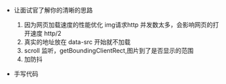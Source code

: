 - 让面试官了解你的清晰的思路
    1. 因为网页加载速度的性能优化
        img请求http 并发数太多，会影响网页的打开速度 http/2
    2. 真实的地址放在 data-src 开始就不加载
    3. scroll  监听，getBoundingClientRect,图片到了是否显示的范围
    4. 加防抖


- 手写代码